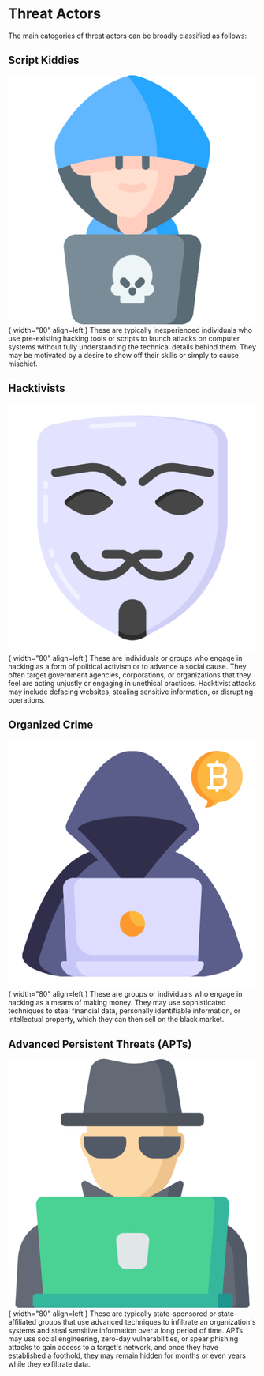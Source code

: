 # Threat Actors

The main categories of threat actors can be broadly classified as follows:

## Script Kiddies
![kiddie](icons/kid.png){ width="80" align=left }
These are typically inexperienced individuals who use pre-existing hacking tools or scripts to launch attacks on computer systems without fully understanding the technical details behind them. They may be motivated by a desire to show off their skills or simply to cause mischief.

## Hacktivists
![hacktivist](icons/mask.png){ width="80" align=left }
These are individuals or groups who engage in hacking as a form of political activism or to advance a social cause. They often target government agencies, corporations, or organizations that they feel are acting unjustly or engaging in unethical practices. Hacktivist attacks may include defacing websites, stealing sensitive information, or disrupting operations.

## Organized Crime
![bithacker](icons/bithacker.png){ width="80" align=left }
These are groups or individuals who engage in hacking as a means of making money. They may use sophisticated techniques to steal financial data, personally identifiable information, or intellectual property, which they can then sell on the black market.

## Advanced Persistent Threats (APTs)
![apt](icons/apt.png){ width="80" align=left }
These are typically state-sponsored or state-affiliated groups that use advanced techniques to infiltrate an organization's systems and steal sensitive information over a long period of time. APTs may use social engineering, zero-day vulnerabilities, or spear phishing attacks to gain access to a target's network, and once they have established a foothold, they may remain hidden for months or even years while they exfiltrate data.
